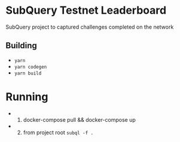 # SubQuery Testnet Leaderboard

SubQuery project to captured challenges completed on the network

## Building

- `yarn`
- `yarn codegen`
- `yarn build`

# Running

- 1) docker-compose pull && docker-compose up
- 2) from project root `subql -f .`

